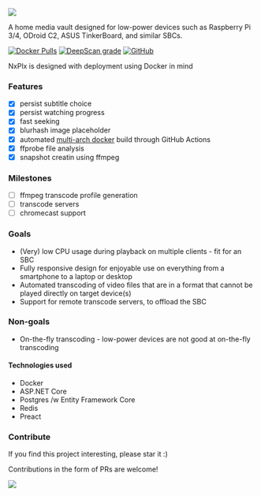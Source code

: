 <img src="https://github.com/rosenbjerg/NxPlx/raw/master/nxplx-frontend/src/assets/images/nxplx-cropped-h120.png">

A home media vault designed for low-power devices such as Raspberry Pi 3/4, ODroid C2, ASUS TinkerBoard, and similar SBCs.

[![Docker Pulls](https://img.shields.io/docker/pulls/mrosenbjerg/nxplx-webapi)](https://hub.docker.com/r/mrosenbjerg/nxplx-webapi)
[![DeepScan grade](https://deepscan.io/api/teams/7497/projects/9582/branches/126538/badge/grade.svg)](https://deepscan.io/dashboard#view=project&tid=7497&pid=9582&bid=126538)
[![GitHub](https://img.shields.io/github/license/rosenbjerg/Instances)](https://github.com/rosenbjerg/Instances/blob/master/LICENSE)

NxPlx is designed with deployment using Docker in mind

### Features
* [x] persist subtitle choice
* [x] persist watching progress
* [x] fast seeking
* [x] blurhash image placeholder
* [x] automated [multi-arch docker](https://hub.docker.com/r/mrosenbjerg/nxplx-webapi/tags) build through GitHub Actions
* [x] ffprobe file analysis
* [x] snapshot creatin using ffmpeg

### Milestones
* [ ] ffmpeg transcode profile generation
* [ ] transcode servers
* [ ] chromecast support

### Goals
- (Very) low CPU usage during playback on multiple clients - fit for an SBC
- Fully responsive design for enjoyable use on everything from a smartphone to a laptop or desktop
- Automated transcoding of video files that are in a format that cannot be played directly on target device(s)
- Support for remote transcode servers, to offload the SBC


### Non-goals
- On-the-fly transcoding - low-power devices are not good at on-the-fly transcoding

#### Technologies used
- Docker
- ASP.NET Core
- Postgres /w Entity Framework Core
- Redis
- Preact


### Contribute
If you find this project interesting, please star it :)

Contributions in the form of PRs are welcome!

<img src="https://www.themoviedb.org/assets/2/v4/logos/408x161-powered-by-rectangle-blue-10d3d41d2a0af9ebcb85f7fb62ffb6671c15ae8ea9bc82a2c6941f223143409e.png"/>
